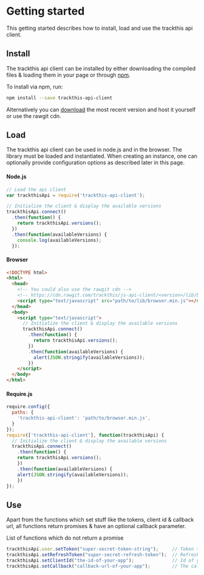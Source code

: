 # Getting started

This getting started describes how to install, load and use the trackthis api client.

## Install

The trackthis api client can be installed by either downloading the compiled files & loading them in your page or through [npm](https://npmjs.org).

To install via npm, run:

```sh
npm install --save trackthis-api-client
```

Alternatively you can [download](#download) the most recent version and host it yourself or use the rawgit cdn.

## Load

The trackthis api client can be used in node.js and in the browser. The library must be loaded and instantiated. When creating an instance, one can optionally provide configuration options as described later in this page.

#### Node.js

```js
// Load the api client
var trackthisApi = require('trackthis-api-client');

// Initialize the client & display the available versions
trackthisApi.connect()
  .then(function() {
    return trackthisApi.versions();
  })
  .then(function(availableVersions) {
    console.log(availableVersions);
  });
```

#### Browser

```html
<!DOCTYPE html>
<html>
  <head>
    <!-- You could also use the rawgit cdn -->
    <!-- https://cdn.rawgit.com/trackthis/js-api-client/<version>/lib/browser.min.js -->
    <script type="text/javascript" src="path/to/lib/browser.min.js"></script>
  </head>
  <body>
    <script type="text/javascript">
      // Initialize the client & display the available versions
      trackthisApi.connect()
        .then(function() {
          return trackthisApi.versions();
        })
        .then(function(availableVersions) {
          alert(JSON.stringify(availableVersions));
        })
    </script>
  </body>
</html>
```

#### Require.js

```js
require.config({
  paths: {
    'trackthis-api-client': 'path/to/browser.min.js',
  }
});
require(['trackthis-api-client'], function(trackthisApi) {
  // Initialize the client & display the available versions
  trackthisApi.connect()
    .then(function() {
    return trackthisApi.versions();
    })
    .then(function(availableVersions) {
    alert(JSON.stringify(availableVersions));
    })
});
```

## Use

Apart from the functions which set stuff like the tokens, client id & callback url, all functions return promises & have an optional callback parameter.

List of functions which do not return a promise

```js
trackthisApi.user.setToken("super-secret-token-string");     // Token to be used in authenticated calls
trackthisApi.setRefreshToken("super-secret-refresh-token");  // Refresh token to update the actual API token
trackthisApi.setClientId("the-id-of-your-app");              // Id of your application to identify itself
trackthisApi.setCallback("callback-url-of-your-app");        // The callback url of your application (must match the registered url)
```

